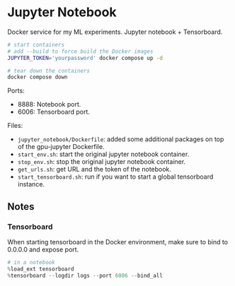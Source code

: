 # Jupyter Notebook

Docker service for my ML experiments. Jupyter notebook + Tensorboard.

```bash
# start containers
# add --build to force build the Docker images
JUPYTER_TOKEN='yourpassword' docker compose up -d

# tear down the containers
docker compose down
```

Ports:

- 8888: Notebook port.
- 6006: Tensorboard port.

Files:

- `jupyter_notebook/Dockerfile`: added some additional packages on top of the gpu-jupyter Dockerfile.
- `start_env.sh`: start the original jupyter notebook container.
- `stop_env.sh`: stop the original jupyter notebook container.
- `get_urls.sh`: get URL and the token of the notebook.
- `start_tensorboard.sh`: run if you want to start a global tensorboard instance.

## Notes

### Tensorboard

When starting tensorboard in the Docker environment, make sure to bind to 0.0.0.0 and expose port.

```python
# in a notebook
%load_ext tensorboard
%tensorboard --logdir logs --port 6006 --bind_all
```
